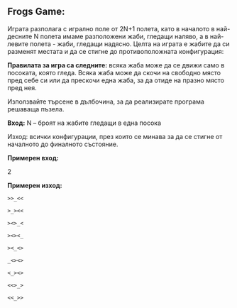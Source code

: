 ## Frogs Game:

Играта разполага с игрално поле от 2N+1 полета, като в началото в най-десните N полета имаме разположени жаби, гледащи наляво, а в най-левите полета - жаби, гледащи надясно. Целта на играта е жабите да си разменят местата и да се стигне до противоположната конфигурация:


**Правилата за игра са следните:** всяка жаба може да се движи само в посоката, която гледа. Всяка жаба може да скочи на свободно място пред себе си или да прескочи една жаба, за да отиде на празно място пред нея.

Използвайте търсене в дълбочина, за да реализирате програма решаваща пъзела.

**Вход:** N – броят на жабите гледащи в една посока

Изход: всички конфигурации, през които се минава за да се стигне от началното до финалното състояние.

**Примерен вход:** 

2

**Примерен изход:**
```
>>_<<

>_><<

><>_<

><><_

><_<> 

_<><> 

<_><> 

<<>_> 

<<_>>
```